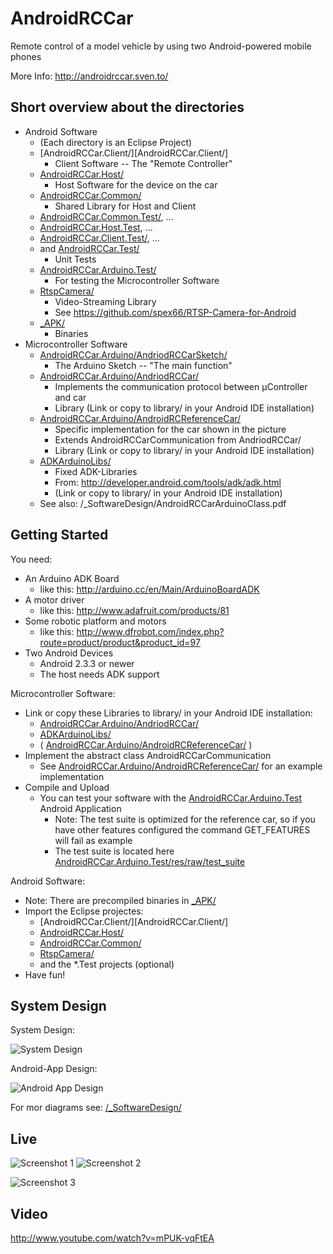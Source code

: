 AndroidRCCar
============

Remote control of a model vehicle by using two Android-powered mobile phones

More Info:
http://androidrccar.sven.to/

Short overview about the directories
-------
- Android Software
	- (Each directory is an Eclipse Project)
	- [AndroidRCCar.Client/][AndroidRCCar.Client/]
		- Client Software -- The "Remote Controller"
	- [AndroidRCCar.Host/](AndroidRCCar.Host/)
		- Host Software for the device on the car
	- [AndroidRCCar.Common/](AndroidRCCar.Common/)
		- Shared Library for Host and Client
	- [AndroidRCCar.Common.Test/](AndroidRCCar.Common.Test/), ...
	- [AndroidRCCar.Host.Test](/AndroidRCCar.Host.Test/), ...
	- [AndroidRCCar.Client.Test/](AndroidRCCar.Client.Test/), ...
	- and [AndroidRCCar.Test/](AndroidRCCar.Test/)
		- Unit Tests
	- [AndroidRCCar.Arduino.Test/](AndroidRCCar.Arduino.Test/)
		- For testing the Microcontroller Software
	- [RtspCamera/](RtspCamera/)
		- Video-Streaming Library
		- See https://github.com/spex66/RTSP-Camera-for-Android
	- [_APK/](_APK/)
		- Binaries
- Microcontroller Software
	- [AndroidRCCar.Arduino/AndriodRCCarSketch/](AndroidRCCar.Arduino/AndriodRCCarSketch/)
		- The Arduino Sketch -- "The main function"
	- [AndroidRCCar.Arduino/AndriodRCCar/](AndroidRCCar.Arduino/AndriodRCCar/)
		- Implements the communication protocol between µController and car
		- Library (Link or copy to library/ in your Android IDE installation)
	- [AndroidRCCar.Arduino/AndroidRCReferenceCar/](AndroidRCCar.Arduino/AndroidRCReferenceCar/)
		- Specific implementation for the car shown in the picture
		- Extends AndroidRCCarCommunication from AndriodRCCar/
		- Library (Link or copy to library/ in your Android IDE installation)
	- [ADKArduinoLibs/](ADKArduinoLibs/)
		- Fixed ADK-Libraries
		- From: http://developer.android.com/tools/adk/adk.html
		- (Link or copy to library/ in your Android IDE installation)
	- See also: /_SoftwareDesign/AndroidRCCarArduinoClass.pdf

Getting Started
-------

You need:
- An Arduino ADK Board
	- like this: http://arduino.cc/en/Main/ArduinoBoardADK
- A motor driver
	- like this: http://www.adafruit.com/products/81
- Some robotic platform and motors
	- like this: http://www.dfrobot.com/index.php?route=product/product&product_id=97
- Two Android Devices
	- Android 2.3.3 or newer
	- The host needs ADK support
	
Microcontroller Software:
- Link or copy these Libraries to library/ in your Android IDE installation:
	- [AndroidRCCar.Arduino/AndriodRCCar/](AndroidRCCar.Arduino/AndriodRCCar/)
	- [ADKArduinoLibs/](ADKArduinoLibs/)
	- ( [AndroidRCCar.Arduino/AndroidRCReferenceCar/](AndroidRCCar.Arduino/AndroidRCReferenceCar/) )
- Implement the abstract class AndroidRCCarCommunication
	- See [AndroidRCCar.Arduino/AndroidRCReferenceCar/](AndroidRCCar.Arduino/AndroidRCReferenceCar/) for an example implementation
- Compile and Upload
	- You can test your software with the [AndroidRCCar.Arduino.Test](_APK/AndroidRCCar.Arduino.Test.apk) Android Application
		- Note: The test suite is optimized for the reference car, so if you have other features configured the command GET_FEATURES will fail as example
		- The test suite is located here [AndroidRCCar.Arduino.Test/res/raw/test_suite](AndroidRCCar.Arduino.Test/res/raw/test_suite)

Android Software:
- Note: There are precompiled binaries in [_APK/](_APK/) 
- Import the Eclipse projectes:
	- [AndroidRCCar.Client/][AndroidRCCar.Client/]
	- [AndroidRCCar.Host/](AndroidRCCar.Host/)
	- [AndroidRCCar.Common/](AndroidRCCar.Common/)
	- [RtspCamera/](RtspCamera/)
	- and the *.Test projects (optional)
- Have fun!

System Design
-------

System Design:

![System Design](http://androidrccar.sven.to/downloads/system.png)

Android-App Design:

![Android App Design](http://androidrccar.sven.to/downloads/architecture.png)


For mor diagrams see: [/_SoftwareDesign/](/_SoftwareDesign/)

Live
-------

![Screenshot 1](http://androidrccar.sven.to/style/images/top.jpg) ![Screenshot 2](http://androidrccar.sven.to/style/images/androidrccar.jpg)

![Screenshot 3](http://androidrccar.sven.to/style/images/ggle.jpg)

Video
-------

http://www.youtube.com/watch?v=mPUK-vqFtEA